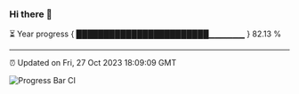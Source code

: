 ### Hi there 👋

⏳ Year progress { ████████████████████████▁▁▁▁▁▁ } 82.13 %

---

⏰ Updated on Fri, 27 Oct 2023 18:09:09 GMT

![Progress Bar CI](https://github.com/Shyam-Makwana/GitHub-Actions-Demo/workflows/Progress%20Bar%20CI/badge.svg)
